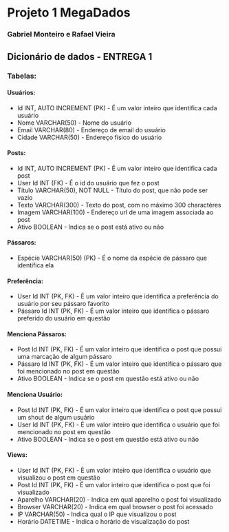 # Projeto 1 MegaDados
### Gabriel Monteiro e Rafael Vieira

## Dicionário de dados - ENTREGA 1

### Tabelas:

#### Usuários:
 - Id INT, AUTO INCREMENT (PK) - É um valor inteiro que identifica cada usuário
 - Nome VARCHAR(50) - Nome do usuário
 - Email VARCHAR(80) - Endereço de email do usuário
 - Cidade VARCHAR(50) - Endereço físico do usuário

#### Posts:
 - Id INT, AUTO INCREMENT (PK) - É um valor inteiro que identifica cada post
 - User Id INT (FK) - É o id do usuário que fez o post
 - Título VARCHAR(50), NOT NULL - Título do post, que não pode ser vazio
 - Texto VARCHAR(300) - Texto do post, com no máximo 300 charactéres
 - Imagem VARCHAR(100) - Endereço url de uma imagem associada ao post
 - Ativo BOOLEAN - Indica se o post está ativo ou não

#### Pássaros:
 - Espécie VARCHAR(50) (PK) - É o nome da espécie de pássaro que identifica ela

#### Preferência:
 - User Id INT (PK, FK) - É um valor inteiro que identifica a preferência do usuário por seu pássaro favorito
 - Pássaro Id INT (PK, FK) - É um valor inteiro que identifica o pássaro preferido do usuário em questão

#### Menciona Pássaros:
 - Post Id INT (PK, FK) - É um valor inteiro que identifica o post que possui uma marcação de algum pássaro 
 - Pássaro Id INT (PK, FK) - É um valor inteiro que identifica o pássaro que foi mencionado no post em questão
 - Ativo BOOLEAN - Indica se o post em questão está ativo ou não

#### Menciona Usuário:
 - Post Id INT (PK, FK) - É um valor inteiro que identifica o post que possui um shout de algum usuário
 - User Id INT (PK, FK) - É um valor inteiro que identifica o usuário que foi mencionado no post em questão
 - Ativo BOOLEAN - Indica se o post em questão está ativo ou não
 
#### Views:
 - User Id INT (PK, FK) - É um valor inteiro que identifica o usuário que visualizou o post em questão
 - Post Id INT (PK, FK) - É um valor inteiro que identifica o post que foi visualizado
 - Aparelho VARCHAR(20) - Indica em qual aparelho o post foi visualizado
 - Browser VARCHAR(20) - Indica em qual browser o post foi acessado
 - IP VARCHAR(50) - Indica qual o IP que visualizou o post
 - Horário DATETIME - Indica o horário de visualização do post


